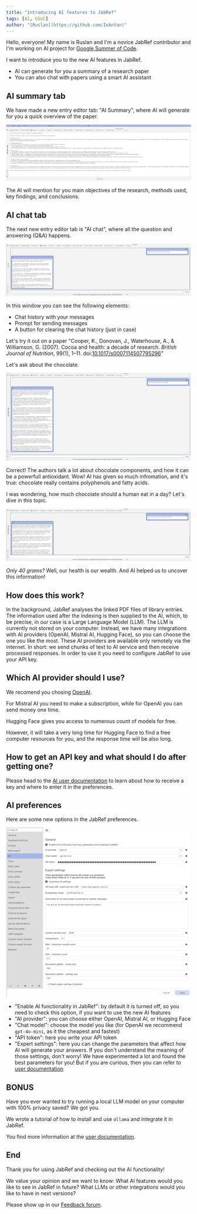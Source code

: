 ```yaml
---
title: "Introducing AI features to JabRef"
tags: [AI, GSoC]
author: "[Ruslan](https://github.com/InAnYan)"
---
```


Hello, everyone! My name is Ruslan and I'm a novice JabRef contributor and I'm working on AI project for [Google Summer of Code](https://summerofcode.withgoogle.com/).

I want to introduce you to the new AI features in JabRef.

- AI can generate for you a summary of a research paper
- You can also chat with papers using a smart AI assistant

## AI summary tab

We have made a new entry editor tab: "AI Summary", where AI will generate for you a quick overview of the paper.

![AI summary tab screenshot](../img/AiSummary.png)

The AI will mention for you main objectives of the research, methods used, key findings, and conclusions.

## AI chat tab

The next new entry editor tab is "AI chat", where all the question and answering (Q&A) happens.

![AI chat tab screenshot](../img/AiChat.png)

In this window you can see the following elements:

- Chat history with your messages
- Prompt for sending messages
- A button for clearing the chat history (just in case)

Let's try it out on a paper "Cooper, K., Donovan, J., Waterhouse, A., & Williamson, G. (2007). Cocoa and health: a decade of research. *British Journal of Nutrition*, 99(1), 1–11. doi:[10.1017/s0007114507795296](https://doi.org/10.1017/s0007114507795296)"

Let's ask about the chocolate.

![AI first question and answer](../img/AiQuestion1.png)

Correct! The authors talk a lot about chocolate components, and how it can be a powerfull antioxidant.
Wow! AI has given so much infromation, and it's true: chocolate really contains polyphenols and fatty acids.

I was wondering, how much chocolate should a human eat in a day? Let's dive in this topic.

![AI second question and answer](../img/AiQuestion2.png)

*Only 40 grams?* Well, our health is our wealth. And AI helped us to uncover this information!

## How does this work?

In the background, JabRef analyses the linked PDF files of library entries. The information used after the indexing is then supplied to the AI, which, to be precise, in our case is a Large Language Model (LLM).
The LLM is currently not stored on your computer. Instead, we have many integrations with AI providers (OpenAI, Mistral AI, Hugging Face), so you can choose the one you like the most.
These AI providers are available only remotely via the internet. In short: we send chunks of text to AI service and then receive processed responses. In order to use it you need to configure JabRef to use your API key.

## Which AI provider should I use?

We recomend you chosing [OpenAI](https://platform.openai.com/docs/models).

For Mistral AI you need to make a subscription, while for OpenAI you can send money one time.

Hugging Face gives you access to numerous count of models for free.

However, it will take a very long time for Hugging Face to find a free computer resources for you, and the response time will be also long.

## How to get an API key and what should I do after getting one?

Please head to the [AI user documentation](https://docs.jabref.org/ai/ai-providers-and-api-keys) to learn about how to receive a key and where to enter it in the preferences.

## AI preferences

Here are some new options in the JabRef preferences.

![AI preferences](../img/AiPreferences.png)

- "Enable AI functionality in JabRef": by default it is turned off, so you need to check this option, if you want to use the new AI features
- "AI provider": you can choose either OpenAI, Mistral AI, or Hugging Face
- "Chat model": choose the model you like (for OpenAI we recommend `gpt-4o-mini`, as it the cheapest and fastest)
- "API token": here you write your API token
- "Expert settings": here you can change the parameters that affect how AI will generate your answers. If you don't understand the meaning of those settings, don't worry! We have experimented a lot and found the best parameters for you! But if you are curious, then you can refer to [user documentation]()

## BONUS

Have you ever wanted to try running a local LLM model on your computer with 100% privacy saved? We got you.

We wrote a tutorial of how to install and use `ollama` and integrate it in JabRef.

You find more information at the [user documentation](https://docs.jabref.org/ai/local-llm).

## End

Thank you for using JabRef and checking out the AI functionality!

We value your opinion and we want to know: What AI features would you like to see in JabRef in future? What LLMs or other integrations would you like to have in next versions?

Please show up in our [Feedback forum](https://discourse.jabref.org/c/feedback/3).

